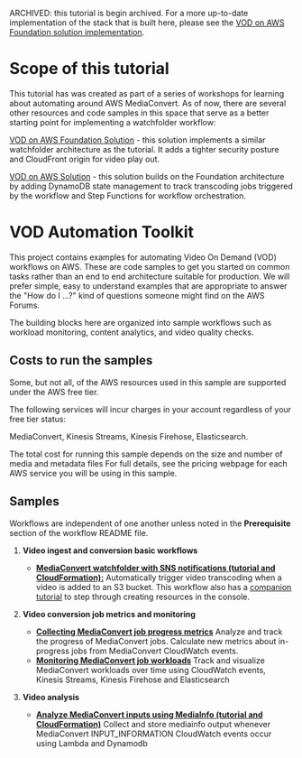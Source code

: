 
ARCHIVED: this tutorial is begin archived.  For a more up-to-date implementation of the stack that is built here, please see the [VOD on AWS Foundation solution implementation](https://aws.amazon.com/solutions/implementations/video-on-demand-on-aws/).

# Scope of this tutorial

This tutorial has was created as part of a series of workshops for learning about automating around AWS MediaConvert. As of now, there are several other resources and code samples in this space that serve as a better starting point for implementing a watchfolder workflow:

[VOD on AWS Foundation Solution](https://aws.amazon.com/solutions/implementations/video-on-demand-on-aws/) - this solution implements a similar watchfolder architecture as the tutorial. It adds a tighter security posture and CloudFront origin for video play out.

[VOD on AWS Solution](https://aws.amazon.com/solutions/implementations/video-on-demand-on-aws/) - this solution builds on the Foundation architecture by adding DynamoDB state management to track transcoding jobs triggered by the workflow and Step Functions for workflow orchestration.

# VOD Automation Toolkit

This project contains examples for automating Video On Demand (VOD) workflows on AWS.  These are code samples to get you started on common tasks rather than an end to end architecture suitable for production.  We will prefer simple, easy to understand examples that are appropriate to answer the "How do I ...?" kind of questions someone might find on  the AWS Forums.

The building blocks here are organized into sample workflows such as workload monitoring, content analytics, and video quality checks. 

## Costs to run the samples

Some, but not all, of the AWS resources used in this sample are supported under the AWS free tier.  

The following services will incur charges in your account regardless of your free tier status:

MediaConvert, Kinesis Streams, Kinesis Firehose, Elasticsearch.

The total cost for running this sample depends on the size and number of media and metadata files For full details, see the pricing webpage for each AWS service you will be using in this sample.

## Samples  

Workflows are independent of one another unless noted in the **Prerequisite** section of the workflow README file.

1. **Video ingest and conversion basic workflows** 
    *  **[MediaConvert watchfolder with SNS notifications (tutorial and CloudFormation):](./MediaConvert-WorkflowWatchFolderAndNotification/README.md)** Automatically trigger video transcoding when a video is added to an S3 bucket.  This workflow also has a [companion tutorial](./MediaConvert-WorkflowWatchFolderAndNotification/README-tutorial.md) to step through creating resources in the console.
    
    
2. **Video conversion job metrics and monitoring**
    * **[Collecting MediaConvert job progress metrics](./MediaConvert-JobProgressMetrics/README.md)** Analyze and track the progress of MediaConvert jobs. Calculate new metrics about in-progress jobs from MediaConvert CloudWatch events.
    * **[Monitoring MediaConvert job workloads](./MediaConvert-JobWorkloadMonitoring/README.md)** Track and visualize MediaConvert workloads over time using CloudWatch events, Kinesis Streams, Kinesis Firehose and Elasticsearch
3. **Video analysis**
    *  **[Analyze MediaConvert inputs using MediaInfo (tutorial and CloudFormation)](./VideoAnalysis-MediainfoLambda/README-tutorial.md)** Collect and store mediainfo output whenever MediaConvert INPUT_INFORMATION CloudWatch events occur using Lambda and Dynamodb




